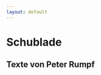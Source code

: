 ```yaml
---
layout: default
---
```


<div id="main">
		<h1>Schublade</h1>
		<h2>Texte von Peter Rumpf</h2>
		
</div>